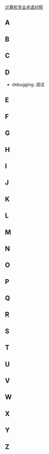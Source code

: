 [计算机专业术语对照](https://github.com/EarsEyesMouth/computerese-cross-references)

## A

## B

## C

## D
* debugging: 调试

## E

## F

## G

## H

## I

## J

## K

## L

## M

## N

## O

## P

## Q

## R

## S

## T

## U

## V

## W

## X

## Y

## Z

